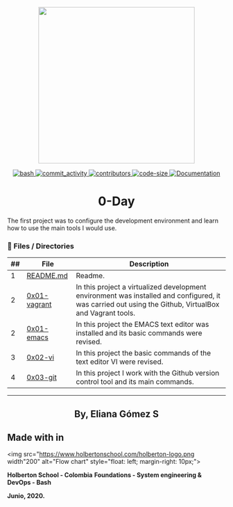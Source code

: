 <p align="center">
     <p align="center">
          <img src="https://www.holbertonschool.com/holberton-logo.png" width="360"/>
     </p>
     <p align="center">
          <a href="https://github.com/ellerbrock/open-source-badges/">
               <img alt="bash" src="https://badges.frapsoft.com/bash/v1/bash.png?v=103" target="_blank" />
          </a>
          <a href="https://github.com/ElianaGomez2020/holbertonschool-zero_day/commits/master">
               <img alt="commit_activity" src="https://img.shields.io/github/commit-activity/y/ElianaGomez2020/holbertonschool-zero_day" target="_blank" />
          </a>
          <a href="https://github.com/ElianaGomez2020/holbertonschool-zero_day/graphs/contributors">
               <img alt="contributors" src="https://img.shields.io/github/contributors/ElianaGomez2020/holbertonschool-zero_day" target="_blank" />
          </a>
          <a href="https://github.com/ElianaGomez2020/holbertonschool-zero_day" target="_blank">
               <img alt="code-size" src="https://img.shields.io/github/languages/code-size/ElianaGomez2020/holbertonschool-zero_day" />
          </a>
          <a href="https://github.com/ElianaGomez2020/holbertonschool-zero_day" target="_blank">
               <img alt="Documentation" src="https://img.shields.io/badge/documentation-yes-brightgreen.svg" />
          </a>
     </p>
</p>

<h1 align="center">0-Day </h1>

The first project was to configure the development environment and learn how to use the main tools I would use.

### :file_folder: Files / Directories

##|File|Description
---|---|---
1|[README.md](./README.md)|Readme.
2|[0x01-vagrant](./0x00-vagrant)|In this project a virtualized development environment was installed and configured, it was carried out using the Github, VirtualBox and Vagrant tools.
2|[0x01-emacs](./0x01-emacs)|In this project the EMACS text editor was installed and its basic commands were revised.
3|[0x02-vi](./0x02-vi)|In this project the basic commands of the text editor VI were revised.
4|[0x03-git](./0x03-git)|In this project I work with the Github version control tool and its main commands.
---

<p align="center">
    <h2 align="center">By, Eliana Gómez S</h2>
        
</p>

## Made with in
<img src="https://www.holbertonschool.com/holberton-logo.png  width"200"
     alt="Flow chart"
     style="float: left; margin-right: 10px;">

__Holberton School - Colombia__
__Foundations - System engineering & DevOps - Bash__

__Junio, 2020.__
